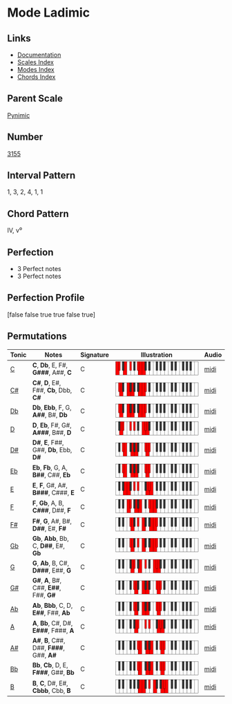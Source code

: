# Mode Ladimic

## Links

- [Documentation](index.md)
- [Scales Index](Scales.md)
- [Modes Index](Modes.md)
- [Chords Index](Chords.md)

## Parent Scale

[Pynimic](ScalePynimic.md)

## Number

[3155](https://ianring.com/musictheory/scales/3155)

## Interval Pattern

1, 3, 2, 4, 1, 1

## Chord Pattern

IV, v⁰

## Perfection

- 3 Perfect notes
- 3 Perfect notes

## Perfection Profile

[false false true true false true]

## Permutations

| Tonic | Notes | Signature | Illustration | Audio |
|-------|-------|-----------|--------------|-------|
| [C](ModeCNaturalLadimic.md) | **C**, **Db**, E, F#, **G###**, A##, **C** | C | ![CNaturalLadimic](ModeCNaturalLadimic.png) | [midi](https://github.com/edipermadi/music/blob/main/docs/ModeCNaturalLadimic.mid?raw=true) |
| [C#](ModeCSharpLadimic.md) | **C#**, **D**, E#, F##, **Cb**, Dbb, **C#** | C | ![CSharpLadimic](ModeCSharpLadimic.png) | [midi](https://github.com/edipermadi/music/blob/main/docs/ModeCSharpLadimic.mid?raw=true) |
| [Db](ModeDFlatLadimic.md) | **Db**, **Ebb**, F, G, **A##**, B#, **Db** | C | ![DFlatLadimic](ModeDFlatLadimic.png) | [midi](https://github.com/edipermadi/music/blob/main/docs/ModeDFlatLadimic.mid?raw=true) |
| [D](ModeDNaturalLadimic.md) | **D**, **Eb**, F#, G#, **A###**, B##, **D** | C | ![DNaturalLadimic](ModeDNaturalLadimic.png) | [midi](https://github.com/edipermadi/music/blob/main/docs/ModeDNaturalLadimic.mid?raw=true) |
| [D#](ModeDSharpLadimic.md) | **D#**, **E**, F##, G##, **Db**, Ebb, **D#** | C | ![DSharpLadimic](ModeDSharpLadimic.png) | [midi](https://github.com/edipermadi/music/blob/main/docs/ModeDSharpLadimic.mid?raw=true) |
| [Eb](ModeEFlatLadimic.md) | **Eb**, **Fb**, G, A, **B##**, C##, **Eb** | C | ![EFlatLadimic](ModeEFlatLadimic.png) | [midi](https://github.com/edipermadi/music/blob/main/docs/ModeEFlatLadimic.mid?raw=true) |
| [E](ModeENaturalLadimic.md) | **E**, **F**, G#, A#, **B###**, C###, **E** | C | ![ENaturalLadimic](ModeENaturalLadimic.png) | [midi](https://github.com/edipermadi/music/blob/main/docs/ModeENaturalLadimic.mid?raw=true) |
| [F](ModeFNaturalLadimic.md) | **F**, **Gb**, A, B, **C###**, D##, **F** | C | ![FNaturalLadimic](ModeFNaturalLadimic.png) | [midi](https://github.com/edipermadi/music/blob/main/docs/ModeFNaturalLadimic.mid?raw=true) |
| [F#](ModeFSharpLadimic.md) | **F#**, **G**, A#, B#, **D##**, E#, **F#** | C | ![FSharpLadimic](ModeFSharpLadimic.png) | [midi](https://github.com/edipermadi/music/blob/main/docs/ModeFSharpLadimic.mid?raw=true) |
| [Gb](ModeGFlatLadimic.md) | **Gb**, **Abb**, Bb, C, **D##**, E#, **Gb** | C | ![GFlatLadimic](ModeGFlatLadimic.png) | [midi](https://github.com/edipermadi/music/blob/main/docs/ModeGFlatLadimic.mid?raw=true) |
| [G](ModeGNaturalLadimic.md) | **G**, **Ab**, B, C#, **D###**, E##, **G** | C | ![GNaturalLadimic](ModeGNaturalLadimic.png) | [midi](https://github.com/edipermadi/music/blob/main/docs/ModeGNaturalLadimic.mid?raw=true) |
| [G#](ModeGSharpLadimic.md) | **G#**, **A**, B#, C##, **E##**, F##, **G#** | C | ![GSharpLadimic](ModeGSharpLadimic.png) | [midi](https://github.com/edipermadi/music/blob/main/docs/ModeGSharpLadimic.mid?raw=true) |
| [Ab](ModeAFlatLadimic.md) | **Ab**, **Bbb**, C, D, **E##**, F##, **Ab** | C | ![AFlatLadimic](ModeAFlatLadimic.png) | [midi](https://github.com/edipermadi/music/blob/main/docs/ModeAFlatLadimic.mid?raw=true) |
| [A](ModeANaturalLadimic.md) | **A**, **Bb**, C#, D#, **E###**, F###, **A** | C | ![ANaturalLadimic](ModeANaturalLadimic.png) | [midi](https://github.com/edipermadi/music/blob/main/docs/ModeANaturalLadimic.mid?raw=true) |
| [A#](ModeASharpLadimic.md) | **A#**, **B**, C##, D##, **F###**, G##, **A#** | C | ![ASharpLadimic](ModeASharpLadimic.png) | [midi](https://github.com/edipermadi/music/blob/main/docs/ModeASharpLadimic.mid?raw=true) |
| [Bb](ModeBFlatLadimic.md) | **Bb**, **Cb**, D, E, **F###**, G##, **Bb** | C | ![BFlatLadimic](ModeBFlatLadimic.png) | [midi](https://github.com/edipermadi/music/blob/main/docs/ModeBFlatLadimic.mid?raw=true) |
| [B](ModeBNaturalLadimic.md) | **B**, **C**, D#, E#, **Cbbb**, Cbb, **B** | C | ![BNaturalLadimic](ModeBNaturalLadimic.png) | [midi](https://github.com/edipermadi/music/blob/main/docs/ModeBNaturalLadimic.mid?raw=true) |
